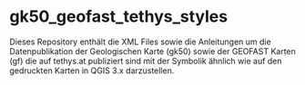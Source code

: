 # gk50_geofast_tethys_styles
Dieses Repository enthält die XML Files sowie die Anleitungen um die Datenpublikation der Geologischen Karte (gk50) sowie der GEOFAST Karten (gf) die auf tethys.at publiziert sind mit der Symbolik ähnlich wie auf den gedruckten Karten in QGIS 3.x darzustellen.
